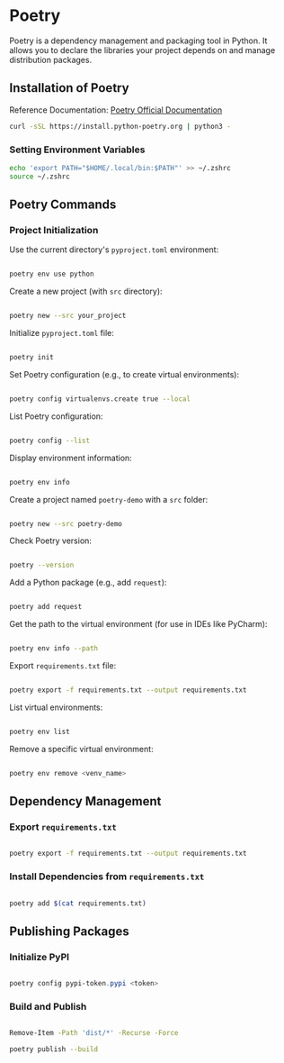 # Poetry

Poetry is a dependency management and packaging tool in Python. It allows you to declare the libraries your project depends on and manage distribution packages.

## Installation of Poetry

Reference Documentation: [Poetry Official Documentation](https://python-poetry.org/docs/)

```bash
curl -sSL https://install.python-poetry.org | python3 -
```

### Setting Environment Variables

```bash
echo 'export PATH="$HOME/.local/bin:$PATH"' >> ~/.zshrc
source ~/.zshrc
```

## Poetry Commands

### Project Initialization

Use the current directory's `pyproject.toml` environment:

```bash

poetry env use python

```

Create a new project (with `src` directory):

```bash

poetry new --src your_project

```

Initialize `pyproject.toml` file:

```bash

poetry init

```

Set Poetry configuration (e.g., to create virtual environments):

```bash

poetry config virtualenvs.create true --local

```

List Poetry configuration:

```bash

poetry config --list

```

Display environment information:

```bash

poetry env info

```

Create a project named `poetry-demo` with a `src` folder:

```bash

poetry new --src poetry-demo

```

Check Poetry version:

```bash

poetry --version

```

Add a Python package (e.g., add `request`):

```bash

poetry add request

```

Get the path to the virtual environment (for use in IDEs like PyCharm):

```bash

poetry env info --path

```

Export `requirements.txt` file:

```bash

poetry export -f requirements.txt --output requirements.txt

```

List virtual environments:

```bash

poetry env list

```

Remove a specific virtual environment:

```bash

poetry env remove <venv_name>

```

## Dependency Management

### Export `requirements.txt`

```bash

poetry export -f requirements.txt --output requirements.txt

```

### Install Dependencies from `requirements.txt`

```bash

poetry add $(cat requirements.txt)

```

## Publishing Packages

### Initialize PyPI

```powershell

poetry config pypi-token.pypi <token>

```

### Build and Publish

```bash

Remove-Item -Path 'dist/*' -Recurse -Force

poetry publish --build

```
